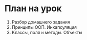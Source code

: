 # План на урок <br/>
1. Разбор домашнего задания  <br/>
2. Принципы ООП. Инкапсуляция  <br/>
3. Классы, поля и методы. Объекты  <br/>